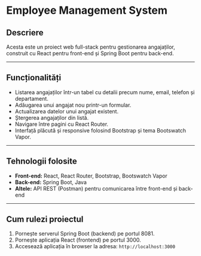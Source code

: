 # Employee Management System

## Descriere
Acesta este un proiect web full-stack pentru gestionarea angajaților, construit cu React pentru front-end și Spring Boot pentru back-end.

---

## Funcționalități

- Listarea angajaților într-un tabel cu detalii precum nume, email, telefon și departament.
- Adăugarea unui angajat nou printr-un formular.
- Actualizarea datelor unui angajat existent.
- Ștergerea angajaților din listă.
- Navigare între pagini cu React Router.
- Interfață plăcută și responsive folosind Bootstrap și tema Bootswatch Vapor.

---

## Tehnologii folosite

- **Front-end:** React, React Router, Bootstrap, Bootswatch Vapor
- **Back-end:** Spring Boot, Java
- **Altele:** API REST (Postman) pentru comunicarea între front-end și back-end

---

## Cum rulezi proiectul

1. Pornește serverul Spring Boot (backend) pe portul 8081.
2. Pornește aplicația React (frontend) pe portul 3000.
3. Accesează aplicația în browser la adresa: `http://localhost:3000`




